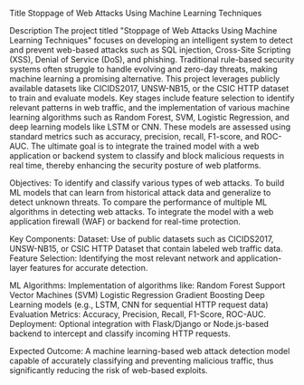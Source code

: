 Title
Stoppage of Web Attacks Using Machine Learning Techniques

Description
The project titled "Stoppage of Web Attacks Using Machine Learning Techniques" focuses on developing an intelligent system to detect and prevent 
web-based attacks such as SQL injection, Cross-Site Scripting (XSS), Denial of Service (DoS), and phishing. Traditional rule-based security systems often 
struggle to handle evolving and zero-day threats, making machine learning a promising alternative. This project leverages publicly available datasets like CICIDS2017, UNSW-NB15, or
 the CSIC HTTP dataset to train and evaluate models. Key stages include feature selection to identify relevant patterns in web traffic, and the implementation of various 
machine learning algorithms such as Random Forest, SVM, Logistic Regression, and deep learning models like LSTM or CNN. These models are assessed using standard metrics such 
as accuracy, precision, recall, F1-score, and ROC-AUC. The ultimate goal is to integrate the trained model with a web application or backend system to classify and block 
malicious requests in real time, thereby enhancing the security posture of web platforms.

Objectives:
To identify and classify various types of web attacks.
To build ML models that can learn from historical attack data and generalize to detect unknown threats.
To compare the performance of multiple ML algorithms in detecting web attacks.
To integrate the model with a web application firewall (WAF) or backend for real-time protection.

Key Components:
Dataset: Use of public datasets such as CICIDS2017, UNSW-NB15, or CSIC HTTP Dataset that contain labeled web traffic data.
Feature Selection: Identifying the most relevant network and application-layer features for accurate detection.

ML Algorithms: Implementation of algorithms like:
Random Forest
Support Vector Machines (SVM)
Logistic Regression
Gradient Boosting
Deep Learning models (e.g., LSTM, CNN for sequential HTTP request data)
Evaluation Metrics: Accuracy, Precision, Recall, F1-Score, ROC-AUC.
Deployment: Optional integration with Flask/Django or Node.js-based backend to intercept and classify incoming HTTP requests.

Expected Outcome:
A machine learning-based web attack detection model capable of accurately classifying and preventing malicious
traffic, thus significantly reducing the risk of web-based exploits.






